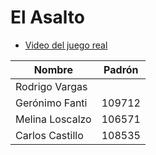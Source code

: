 # El Asalto

- [Video del juego real](https://www.youtube.com/watch?v=8QOmm8-jh8k)

| Nombre | Padrón | 
| --- | --- |
| Rodrigo Vargas | |
| Gerónimo Fanti | 109712 |
| Melina Loscalzo | 106571 |
| Carlos Castillo | 108535 |
